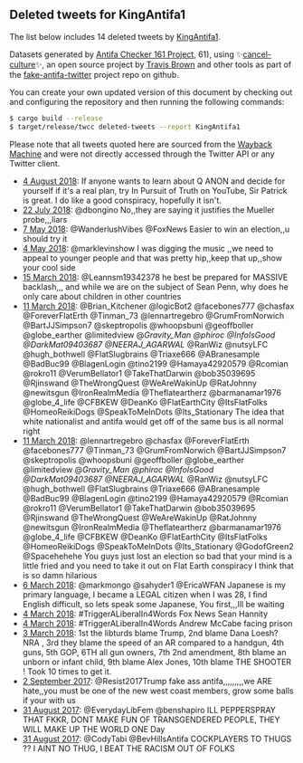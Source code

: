 ## Deleted tweets for KingAntifa1

The list below includes 14 deleted tweets by
[KingAntifa1](https://twitter.com/KingAntifa1).



Datasets generated by [Antifa Checker 161 Project](https://twitter.com/antifacheck161), 61), using ✨[cancel-culture](https://github.com/travisbrown/cancel-culture)✨, an open source project by 
[Travis Brown](https://twitter.com/travisbrown) and other tools as part of the 
[fake-antifa-twitter](https://github.com/antifacheck161/fake-antifa-twitter) project repo on github.

You can create your own updated version of this document by checking out and configuring the
repository and then running the following commands:

```bash
$ cargo build --release
$ target/release/twcc deleted-tweets --report KingAntifa1
```

Please note that all tweets quoted here are sourced from the
[Wayback Machine](https://web.archive.org) and were not directly accessed through the Twitter API or
any Twitter client.

* [ 4 August 2018](https://web.archive.org/web/20180804045614/https://twitter.com/KingAntifa1/status/1025606313592741888): If anyone wants to learn about Q ANON and decide for yourself if it's a real plan, try In Pursuit of Truth on YouTube, Sir Patrick is great. I do like a good conspiracy, hopefully it isn't. <!--1025606313592741888-->
* [22 July 2018](https://web.archive.org/web/20180722142903/https://twitter.com/KingAntifa1/status/1021039425374081024): @dbongino No,,they are saying it justifies the Mueller probe,,,liars <!--1021039425374081024-->
* [ 7 May 2018](https://web.archive.org/web/20180507142135/https://twitter.com/KingAntifa1/status/993496068527714304): @WanderlushVibes @FoxNews Easier to win an election,,u should try it <!--993496068527714304-->
* [ 4 May 2018](https://web.archive.org/web/20180504032244/https://twitter.com/KingAntifa1/status/992243099933003777): @marklevinshow I was digging the music ,,we need to appeal to younger people and that was pretty hip,,keep that up,,show your cool side <!--992243099933003777-->
* [15 March 2018](https://web.archive.org/web/20180315152910/https://twitter.com/KingAntifa1/status/974306519582953474): @Leannsm19342378 he best be prepared for MASSIVE backlash,,, and while we are on the subject of Sean Penn, why does he only care about children in other countries <!--974306519582953474-->
* [11 March 2018](https://web.archive.org/web/20180311150242/https://twitter.com/KingAntifa1/status/972850307561639943): @Brian_Kitchener @logicBot2 @facebones777 @chasfax @ForeverFlatErth @Tinman_73 @lennartregebro @GrumFromNorwich @BartJJSimpson7 @skeptropolis @whoopsbuni @geoffboller @globe_earther @limitedview @_Gravity_Man @phiroc @InfoIsGood @DarkMat09403687 @NEERAJ_AGARWAL_ @RanWiz @nutsyLFC @hugh_bothwell @FlatSlugbrains @Triaxe666 @ABranesample @BadBuc99 @BlagenLogin @tino2199 @Hamaya42920579 @Rcomian @rokro11 @VerumBellator1 @TakeThatDarwin @bob35039695 @Rjinswand @TheWrongQuest @WeAreWakinUp @RatJohnny @newitsgun @IronRealmMedia @Theflateartherz @barmanamar1976 @globe_4_life @CFBKEW @DeanKo @FlatEarthCity @ItsFlatFolks @HomeoReikiDogs @SpeakToMeInDots @Its_Stationary The idea that white nationalist and antifa would get off of the same bus is all normal right <!--972850307561639943-->
* [11 March 2018](https://web.archive.org/web/20180311145827/https://twitter.com/KingAntifa1/status/972849238014136320): @lennartregebro @chasfax @ForeverFlatErth @facebones777 @Tinman_73 @GrumFromNorwich @BartJJSimpson7 @skeptropolis @whoopsbuni @geoffboller @globe_earther @limitedview @_Gravity_Man @phiroc @InfoIsGood @DarkMat09403687 @NEERAJ_AGARWAL_ @RanWiz @nutsyLFC @hugh_bothwell @FlatSlugbrains @Triaxe666 @ABranesample @BadBuc99 @BlagenLogin @tino2199 @Hamaya42920579 @Rcomian @rokro11 @VerumBellator1 @TakeThatDarwin @bob35039695 @Rjinswand @TheWrongQuest @WeAreWakinUp @RatJohnny @newitsgun @IronRealmMedia @Theflateartherz @barmanamar1976 @globe_4_life @CFBKEW @DeanKo @FlatEarthCity @ItsFlatFolks @HomeoReikiDogs @SpeakToMeInDots @Its_Stationary @GodofGreen2 @Spacehehehe You guys just lost an election so bad that your mind is a little fried and you need to take it out on Flat Earth conspiracy I think that is so damn hilarious <!--972849238014136320-->
* [ 6 March 2018](https://web.archive.org/web/20180306031137/https://twitter.com/KingAntifa1/status/970859418261819392): @markmongo @sahyder1 @EricaWFAN Japanese is my primary language, I became a LEGAL citizen when I was 28, I find English difficult, so lets speak some Japanese, You first,,,Ill be waiting <!--970859418261819392-->
* [ 4 March 2018](https://web.archive.org/web/20180304153308/https://twitter.com/KingAntifa1/status/970319230347481089): #TriggerALiberalIn4Words  Fox News Sean Hannity <!--970319230347481089-->
* [ 4 March 2018](https://web.archive.org/web/20180304150054/https://twitter.com/KingAntifa1/status/970313139517575168): #TriggerALiberalIn4Words  Andrew McCabe facing prison <!--970313139517575168-->
* [ 3 March 2018](https://web.archive.org/web/20180303155028/https://twitter.com/KingAntifa1/status/969962939234050048): 1st the libturds blame Trump, 2nd blame Dana Loesh?NRA , 3rd they blame the speed of an AR compared to a handgun, 4th guns, 5th GOP, 6TH all gun owners, 7th 2nd amendment, 8th blame an unborn or infant child, 9th blame Alex Jones, 10th blame THE SHOOTER ! Took 10 times to get it. <!--969962939234050048-->
* [ 2 September 2017](https://web.archive.org/web/20170902190832/https://twitter.com/KingAntifa1/status/904058479064776704): @Resist2017Trump fake ass antifa,,,,,,,,,we ARE hate,,you must be one of the new west coast members, grow some balls if your with us <!--904058479064776704-->
* [31 August 2017](https://web.archive.org/web/20170831050820/https://twitter.com/KingAntifa1/status/903122260093014016): @EverydayLibFem @benshapiro ILL PEPPERSPRAY THAT FKKR, DONT MAKE FUN OF TRANSGENDERED PEOPLE, THEY WILL MAKE UP THE WORLD ONE Day <!--903122260093014016-->
* [31 August 2017](https://web.archive.org/web/20170831050647/https://twitter.com/KingAntifa1/status/903121870001762304): @CodyTabi @BevHillsAntifa COCKPLAYERS TO THUGS ?? I AINT NO THUG, I BEAT THE RACISM OUT OF FOLKS <!--903121870001762304-->
